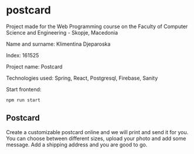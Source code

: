 # postcard

Project made for the Web Programming course on the Faculty of Computer Science and Engineering - Skopje, Macedonia

Name and surname: Klimentina Djeparoska

Index: 161525

Project name: Postcard

Technologies used: Spring, React, Postgresql, Firebase, Sanity

Start frontend:

```npm run start```


## Postcard

Create a customizable postcard online and we will print and send it for you. You can choose between different sizes, 
upload your photo and add some message. Add a shipping address and you are good to go.
